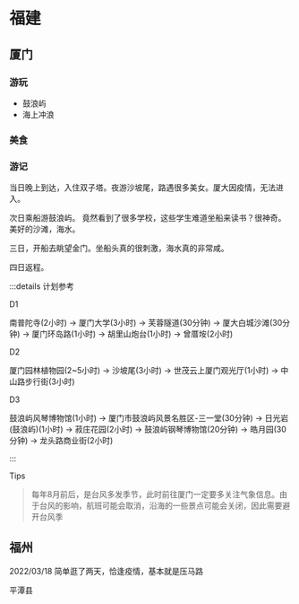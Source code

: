 # 福建

## 厦门

### 游玩

- 鼓浪屿
- 海上冲浪

### 美食

### 游记

当日晚上到达，入住双子塔。夜游沙坡尾，路遇很多美女。厦大因疫情，无法进入。

次日乘船游鼓浪屿。 竟然看到了很多学校，这些学生难道坐船来读书？很神奇。美好的沙滩，海水。

三日，开船去眺望金门。坐船头真的很刺激，海水真的非常咸。

四日返程。

:::details 计划参考

D1

南普陀寺(2小时) → 厦门大学(3小时) → 芙蓉隧道(30分钟) → 厦大白城沙滩(30分钟) → 厦门环岛路(1小时) → 胡里山炮台(1小时) → 曾厝垵(2小时)

D2

厦门园林植物园(2~5小时) → 沙坡尾(3小时) → 世茂云上厦门观光厅(1小时) → 中山路步行街(3小时)

D3

鼓浪屿风琴博物馆(1小时) → 厦门市鼓浪屿风景名胜区-三一堂(30分钟) → 日光岩(鼓浪屿)(1小时) → 菽庄花园(2小时) → 鼓浪屿钢琴博物馆(20分钟) → 皓月园(30分钟) → 龙头路商业街(2小时)

:::

Tips
> 每年8月前后，是台风多发季节，此时前往厦门一定要多关注气象信息。由于台风的影响，航班可能会取消，沿海的一些景点可能会关闭，因此需要避开台风季

## 福州

2022/03/18 简单逛了两天，恰逢疫情，基本就是压马路

平潭县
